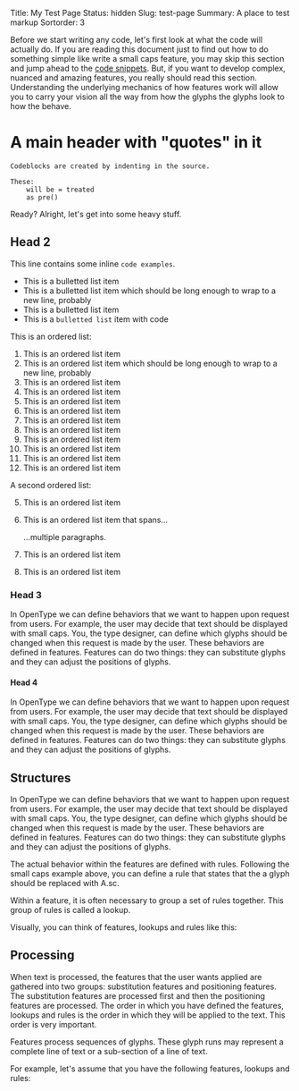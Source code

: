 Title: My Test Page
Status: hidden
Slug: test-page
Summary: A place to test markup
Sortorder: 3

Before we start writing any code, let's first look at what the code will actually do. If you are reading this document just to find out how to do something simple like write a small caps feature, you may skip this section and jump ahead to the [code snippets]({filename}introduction.md). But, if you want to develop complex, nuanced and amazing features, you really should read this section. Understanding the underlying mechanics of how features work will allow you to carry your vision all the way from how the glyphs the glyphs look to how the behave.

# A main header with "quotes" in it

    Codeblocks are created by indenting in the source.

    These:
        will be = treated
        as pre()

Ready? Alright, let's get into some heavy stuff.

## Head 2

This line contains some inline `code examples`.

* This is a bulletted list item
* This is a bulletted list item which should be long enough to wrap to a new line, probably
* This is a bulletted list item
* This is a `bulletted list` item with code

This is an ordered list:

1. This is an ordered list item
2. This is an ordered list item which should be long enough to wrap to a new line, probably
3. This is an ordered list item
4. This is an ordered list item
5. This is an ordered list item
5. This is an ordered list item
5. This is an ordered list item
5. This is an ordered list item
5. This is an ordered list item
5. This is an ordered list item
5. This is an ordered list item
5. This is an ordered list item

A second ordered list:

5. This is an ordered list item
5. This is an ordered list item that spans...

    ...multiple paragraphs.

5. This is an ordered list item
5. This is an ordered list item

### Head 3

In OpenType we can define behaviors that we want to happen upon request from users. For example, the user may decide that text should be displayed with small caps. You, the type designer, can define which glyphs should be changed when this request is made by the user. These behaviors are defined in features. Features can do two things: they can substitute glyphs and they can adjust the positions of glyphs.

#### Head 4

In OpenType we can define behaviors that we want to happen upon request from users. For example, the user may decide that text should be displayed with small caps. You, the type designer, can define which glyphs should be changed when this request is made by the user. These behaviors are defined in features. Features can do two things: they can substitute glyphs and they can adjust the positions of glyphs.

## Structures

In OpenType we can define behaviors that we want to happen upon request from users. For example, the user may decide that text should be displayed with small caps. You, the type designer, can define which glyphs should be changed when this request is made by the user. These behaviors are defined in features. Features can do two things: they can substitute glyphs and they can adjust the positions of glyphs.

The actual behavior within the features are defined with rules. Following the small caps example above, you can define a rule that states that the a glyph should be replaced with A.sc.

Within a feature, it is often necessary to group a set of rules together. This group of rules is called a lookup.

Visually, you can think of features, lookups and rules like this:

## Processing

When text is processed, the features that the user wants applied are gathered into two groups: substitution features and positioning features. The substitution features are processed first and then the positioning features are processed. The order in which you have defined the features, lookups and rules is the order in which they will be applied to the text. This order is very important.

Features process sequences of glyphs. These glyph runs may represent a complete line of text or a sub-section of a line of text.

For example, let's assume that you have the following features, lookups and rules:
